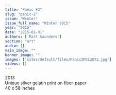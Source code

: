 ```yaml
---
title: "Panic #2"
slug: "panic-2"
issue: "Winter"
issue_full_name: "Winter 2015"
year: "2015"
date: "2015-01-01"
authors: ['Matt Saunders']
section: "art"
audio: []
main_image: ""
banner_image: ""
images: ['sites/default/files/Panic2MS12072.jpg']
videos: []
---
```

2013  
Unique silver gelatin print on fiber-paper  
40 x 58 inches

